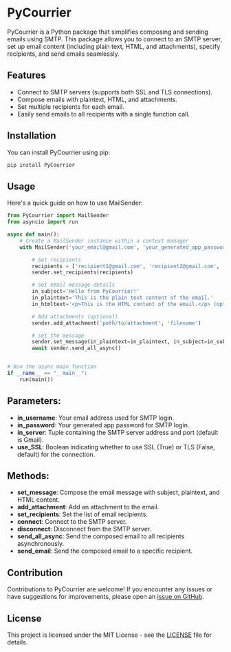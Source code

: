 # PyCourrier

PyCourrier is a Python package that simplifies composing and sending emails using SMTP. This package allows you to connect to an SMTP server, set up email content (including plain text, HTML, and attachments), specify recipients, and send emails seamlessly.

## Features

- Connect to SMTP servers (supports both SSL and TLS connections).
- Compose emails with plaintext, HTML, and attachments.
- Set multiple recipients for each email.
- Easily send emails to all recipients with a single function call.

## Installation

You can install PyCourrier using pip:

```bash
pip install PyCourrier
```

## Usage

Here's a quick guide on how to use MailSender:

```python
from PyCourrier import MailSender
from asyncio import run

async def main():
    # Create a MailSender instance within a context manager
    with MailSender('your_email@gmail.com', 'your_generated_app_password') as sender:

        # Set recipients
        recipients = ['recipient1@gmail.com', 'recipient2@gmail.com', 'recipient3@gmail.com']
        sender.set_recipients(recipients)

        # Set email message details
        in_subject='Hello from PyCourrier!'
        in_plaintext='This is the plain text content of the email.'
        in_htmltext='<p>This is the HTML content of the email.</p> (optional)'

        # Add attachments (optional)
        sender.add_attachment('path/to/attachment', 'filename')

        # set the message
        sender.set_message(in_plaintext=in_plaintext, in_subject=in_subject, in_htmltext=in_htmltext)
        await sender.send_all_async()


# Run the async main function
if __name__ == "__main__":
    run(main())

```

## Parameters:
- **in_username**: Your email address used for SMTP login.
- **in_password**: Your generated app password for SMTP login.
- **in_server**: Tuple containing the SMTP server address and port (default is Gmail).
- **use_SSL**: Boolean indicating whether to use SSL (True) or TLS (False, default) for the connection.

## Methods:
- **set_message**: Compose the email message with subject, plaintext, and HTML content.
- **add_attachment**: Add an attachment to the email.
- **set_recipients**: Set the list of email recipients.
- **connect**: Connect to the SMTP server.
- **disconnect**: Disconnect from the SMTP server.
- **send_all_async**: Send the composed email to all recipients asynchronously.
- **send_email**: Send the composed email to a specific recipient.

## Contribution
Contributions to PyCourrier are welcome! If you encounter any issues or have suggestions for improvements, please open an [issue on GitHub](https://github.com/mjiid/PyCourrier/issues).

## License
This project is licensed under the MIT License - see the [LICENSE](LICENSE) file for details.